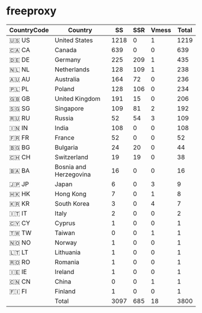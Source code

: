 # freeproxy

|CountryCode|Country|SS|SSR|Vmess|Total|
|  ----  | ----  |  ----  | ----  |  ----  | ----  |
|🇺🇸 US|United States|1218|0|1|1219|
|🇨🇦 CA|Canada|639|0|0|639|
|🇩🇪 DE|Germany|225|209|1|435|
|🇳🇱 NL|Netherlands|128|109|1|238|
|🇦🇺 AU|Australia|164|72|0|236|
|🇵🇱 PL|Poland|128|106|0|234|
|🇬🇧 GB|United Kingdom|191|15|0|206|
|🇸🇬 SG|Singapore|109|81|2|192|
|🇷🇺 RU|Russia|52|54|3|109|
|🇮🇳 IN|India|108|0|0|108|
|🇫🇷 FR|France|52|0|0|52|
|🇧🇬 BG|Bulgaria|24|20|0|44|
|🇨🇭 CH|Switzerland|19|19|0|38|
|🇧🇦 BA|Bosnia and Herzegovina|16|0|0|16|
|🇯🇵 JP|Japan|6|0|3|9|
|🇭🇰 HK|Hong Kong|7|0|1|8|
|🇰🇷 KR|South Korea|3|0|4|7|
|🇮🇹 IT|Italy|2|0|0|2|
|🇨🇾 CY|Cyprus|1|0|0|1|
|🇹🇼 TW|Taiwan|0|0|1|1|
|🇳🇴 NO|Norway|1|0|0|1|
|🇱🇹 LT|Lithuania|1|0|0|1|
|🇷🇴 RO|Romania|1|0|0|1|
|🇮🇪 IE|Ireland|1|0|0|1|
|🇨🇳 CN|China|0|0|1|1|
|🇫🇮 FI|Finland|1|0|0|1|
||Total|3097|685|18|3800|
